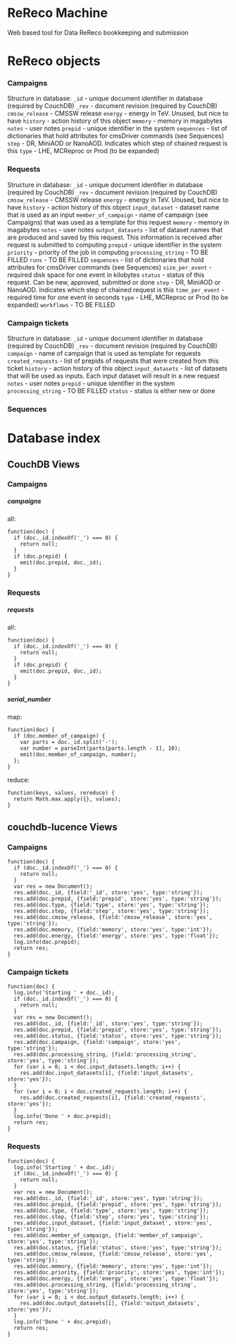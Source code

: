 # ReReco Machine
Web based tool for Data ReReco bookkeeping and submission

# ReReco objects

### Campaigns

Structure in database:
`_id` - unique document identifier in database (required by CouchDB)
`_rev` - document revision (required by CouchDB)
`cmssw_release` - CMSSW release
`energy` - energy in TeV. Unused, but nice to have
`history` - action history of this object
`memory` - memory in magabytes
`notes` - user notes
`prepid` - unique identifier in the system
`sequences` - list of dictionaries that hold attributes for cmsDriver commands (see Sequences)
`step` - DR, MiniAOD or NanoAOD. Indicates which step of chained request is this
`type` - LHE, MCReproc or Prod (to be expanded)

### Requests

Structure in database:
`_id` - unique document identifier in database (required by CouchDB)
`_rev` - document revision (required by CouchDB)
`cmssw_release` - CMSSW release
`energy` - energy in TeV. Unused, but nice to have
`history` - action history of this object
`input_dataset` - dataset name that is used as an input
`member_of_campaign` - name of campaign (see Campaigns) that was used as a template for this request
`memory` - memory in magabytes
`notes` - user notes
`output_datasets` - list of dataset names that are produced and saved by this request. This information is received after request is submitted to computing
`prepid` - unique identifier in the system
`priority` - priority of the job in computing
`processing_string` - TO BE FILLED
`runs` - TO BE FILLED
`sequences` - list of dictionaries that hold attributes for cmsDriver commands (see Sequences)
`size_per_event` - required disk space for one event in kilobytes
`status` - status of this request. Can be new, approved, submitted or done
`step` - DR, MiniAOD or NanoAOD. Indicates which step of chained request is this
`time_per_event` - required time for one event in seconds
`type` - LHE, MCReproc or Prod (to be expanded)
`workflows` - TO BE FILLED

### Campaign tickets

Structure in database:
`_id` - unique document identifier in database (required by CouchDB)
`_rev` - document revision (required by CouchDB)
`campaign` - name of campaign that is used as template for requests
`created_requests` - list of prepids of requests that were created from this ticket
`history` - action history of this object
`input_datasets` - list of datasets that will be used as inputs. Each input dataset will result in a new request
`notes` - user notes
`prepid` - unique identifier in the system
`processing_string` - TO BE FILLED
`status` - status is either new or done

### Sequences

# Database index

## CouchDB Views

### Campaigns

##### campaigns

all:
```
function(doc) {
  if (doc._id.indexOf('_') === 0) {
    return null;
  }
  if (doc.prepid) {
    emit(doc.prepid, doc._id);
  }
}
```

### Requests

##### requests

all:
```
function(doc) {
  if (doc._id.indexOf('_') === 0) {
    return null;
  }
  if (doc.prepid) {
    emit(doc.prepid, doc._id);
  }
}
```

##### serial_number

map:
```
function(doc) {
  if (doc.member_of_campaign) {
    var parts = doc._id.split('-');
    var number = parseInt(parts[parts.length - 1], 10);
    emit(doc.member_of_campaign, number);
  };
}
```
reduce:
```
function(keys, values, rereduce) {
  return Math.max.apply({}, values);
}
```

## couchdb-lucence Views

### Campaigns

```
function(doc) {
  if (doc._id.indexOf('_') === 0) {
    return null;
  }
  var res = new Document();
  res.add(doc._id, {field:'_id', store:'yes', type:'string'});
  res.add(doc.prepid, {field:'prepid', store:'yes', type:'string'});
  res.add(doc.type, {field:'type', store:'yes', type:'string'});
  res.add(doc.step, {field:'step', store:'yes', type:'string'});
  res.add(doc.cmssw_release, {field:'cmssw_release', store:'yes', type:'string'});
  res.add(doc.memory, {field:'memory', store:'yes', type:'int'});
  res.add(doc.energy, {field:'energy', store:'yes', type:'float'});
  log.info(doc.prepid);
  return res;
}
```

### Campaign tickets

```
function(doc) {
  log.info('Starting ' + doc._id);
  if (doc._id.indexOf('_') === 0) {
    return null;
  }
  var res = new Document();
  res.add(doc._id, {field:'_id', store:'yes', type:'string'});
  res.add(doc.prepid, {field:'prepid', store:'yes', type:'string'});
  res.add(doc.status, {field:'status', store:'yes', type:'string'});
  res.add(doc.campaign, {field:'campaign', store:'yes', type:'string'});
  res.add(doc.processing_string, {field:'processing_string', store:'yes', type:'string'});
  for (var i = 0; i < doc.input_datasets.length; i++) {
    res.add(doc.input_datasets[i], {field:'input_datasets', store:'yes'});
  }
  for (var i = 0; i < doc.created_requests.length; i++) {
    res.add(doc.created_requests[i], {field:'created_requests', store:'yes'});
  }
  log.info('Done ' + doc.prepid);
  return res;
}
```

### Requests

```
function(doc) {
  log.info('Starting ' + doc._id);
  if (doc._id.indexOf('_') === 0) {
    return null;
  }
  var res = new Document();
  res.add(doc._id, {field:'_id', store:'yes', type:'string'});
  res.add(doc.prepid, {field:'prepid', store:'yes', type:'string'});
  res.add(doc.type, {field:'type', store:'yes', type:'string'});
  res.add(doc.step, {field:'step', store:'yes', type:'string'});
  res.add(doc.input_dataset, {field:'input_dataset', store:'yes', type:'string'});
  res.add(doc.member_of_campaign, {field:'member_of_campaign', store:'yes', type:'string'});
  res.add(doc.status, {field:'status', store:'yes', type:'string'});
  res.add(doc.cmssw_release, {field:'cmssw_release', store:'yes', type:'string'});
  res.add(doc.memory, {field:'memory', store:'yes', type:'int'});
  res.add(doc.priority, {field:'priority', store:'yes', type:'int'});
  res.add(doc.energy, {field:'energy', store:'yes', type:'float'});
  res.add(doc.processing_string, {field:'processing_string', store:'yes', type:'string'});
  for (var i = 0; i < doc.output_datasets.length; i++) {
    res.add(doc.output_datasets[i], {field:'output_datasets', store:'yes'});
  }
  log.info('Done ' + doc.prepid);
  return res;
}
```